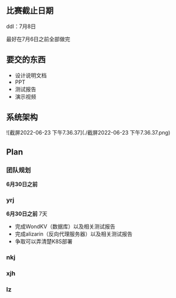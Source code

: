 ## 比赛截止日期

ddl：7月8日

最好在7月6日之前全部做完

## 要交的东西

* 设计说明文档
* PPT
* 测试报告
* 演示视频

## 系统架构

![截屏2022-06-23 下午7.36.37](./截屏2022-06-23 下午7.36.37.png)

## Plan

### 团队规划

**6月30日之前**



### yrj

**6月30日之前** 7天

* 完成WondKV（数据库）以及相关测试报告
* 完成alizarin（反向代理服务器）以及相关测试报告
* 争取可以弄清楚K8S部署

### nkj



### xjh



### lz





